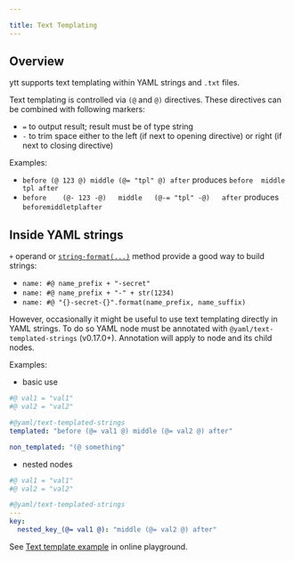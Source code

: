 ```yaml
---

title: Text Templating
---
```


## Overview

ytt supports text templating within YAML strings and `.txt` files.

Text templating is controlled via `(@` and `@)` directives. These directives can be combined with following markers:

- `=` to output result; result must be of type string
- `-` to trim space either to the left (if next to opening directive) or right (if next to closing directive)

Examples:

- `before (@ 123 @) middle (@= "tpl" @) after` produces `before  middle tpl after`
- `before    (@- 123 -@)   middle   (@-= "tpl" -@)   after` produces `beforemiddletplafter`

## Inside YAML strings

`+` operand or [`string·format(...)`](lang-ref-string.md) method provide a good way to build strings:

- `name: #@ name_prefix + "-secret"`
- `name: #@ name_prefix + "-" + str(1234)`
- `name: #@ "{}-secret-{}".format(name_prefix, name_suffix)`

However, occasionally it might be useful to use text templating directly in YAML strings. To do so YAML node must be annotated with `@yaml/text-templated-strings` (v0.17.0+). Annotation will apply to node and its child nodes.

Examples:

- basic use
```yaml
#@ val1 = "val1"
#@ val2 = "val2"

#@yaml/text-templated-strings
templated: "before (@= val1 @) middle (@= val2 @) after"

non_templated: "(@ something"
```

- nested nodes
```yaml
#@ val1 = "val1"
#@ val2 = "val2"

#@yaml/text-templated-strings
---
key:
  nested_key_(@= val1 @): "middle (@= val2 @) after"
```

See [Text template example](/ytt/#example:example-text-template) in online playground.

